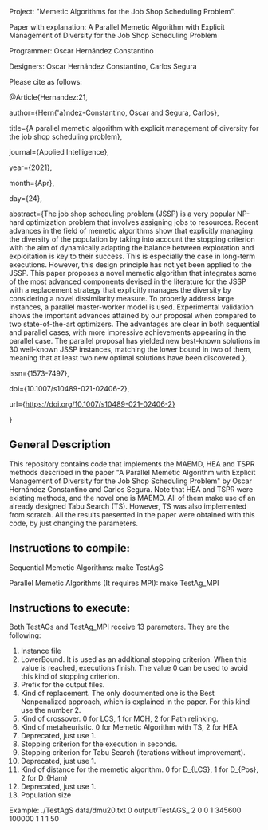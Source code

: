 Project: "Memetic Algorithms for the Job Shop Scheduling Problem".

Paper with explanation: A Parallel Memetic Algorithm with Explicit Management of Diversity for the Job Shop Scheduling Problem 

Programmer: Oscar Hernández Constantino

Designers: Oscar Hernández Constantino, Carlos Segura

Please cite as follows:

@Article{Hernandez:21,

author={Hern{\'a}ndez-Constantino, Oscar and Segura, Carlos},

title={A parallel memetic algorithm with explicit management of diversity for the job shop scheduling problem},

journal={Applied Intelligence},

year={2021},

month={Apr},

day={24},

abstract={The job shop scheduling problem (JSSP) is a very popular NP-hard optimization problem that involves assigning jobs to resources. Recent advances in the field of memetic algorithms show that explicitly managing the diversity of the population by taking into account the stopping criterion with the aim of dynamically adapting the balance between exploration and exploitation is key to their success. This is especially the case in long-term executions. However, this design principle has not yet been applied to the JSSP. This paper proposes a novel memetic algorithm that integrates some of the most advanced components devised in the literature for the JSSP with a replacement strategy that explicitly manages the diversity by considering a novel dissimilarity measure. To properly address large instances, a parallel master-worker model is used. Experimental validation shows the important advances attained by our proposal when compared to two state-of-the-art optimizers. The advantages are clear in both sequential and parallel cases, with more impressive achievements appearing in the parallel case. The parallel proposal has yielded new best-known solutions in 30 well-known JSSP instances, matching the lower bound in two of them, meaning that at least two new optimal solutions have been discovered.},

issn={1573-7497},

doi={10.1007/s10489-021-02406-2},

url={https://doi.org/10.1007/s10489-021-02406-2}

}



## General Description
This repository contains code that implements the MAEMD, HEA and TSPR methods described in the paper "A Parallel Memetic Algorithm with Explicit Management of Diversity for the Job Shop Scheduling Problem" by Oscar Hernández Constantino and Carlos Segura. Note that HEA and TSPR were existing methods, and the novel one is MAEMD. All of them make use of an already designed Tabu Search (TS). However, TS was also implemented from scratch. All the results presented in the paper were obtained with this code, by just changing the parameters.

## Instructions to compile:
Sequential Memetic Algorithms:
make TestAgS

Parallel Memetic Algorithms (It requires MPI):
make TestAg_MPI

## Instructions to execute:
Both TestAGs and TestAg_MPI receive 13 parameters. They are the following:
1) Instance file
2) LowerBound. It is used as an additional stopping criterion. When this value is reached, executions finish. The value 0 can be used to avoid this kind of stopping criterion.
3) Prefix for the output files.
4) Kind of replacement. The only documented one is the Best Nonpenalized approach, which is explained in the paper. For this kind use the number 2.
5) Kind of crossover. 0 for LCS, 1 for MCH, 2 for Path relinking.
6) Kind of metaheuristic. 0 for Memetic Algorithm with TS, 2 for HEA
7) Deprecated, just use 1.
8) Stopping criterion for the execution in seconds.
9) Stopping criterion for Tabu Search (iterations without improvement).
10) Deprecated, just use 1.
11) Kind of distance for the memetic algorithm. 0 for D_{LCS}, 1 for D_{Pos}, 2 for D_{Ham}
12) Deprecated, just use 1.
13) Population size

Example:
./TestAgS data/dmu20.txt 0 output/TestAGS_ 2 0 0 1 345600 100000 1 1 1 50
